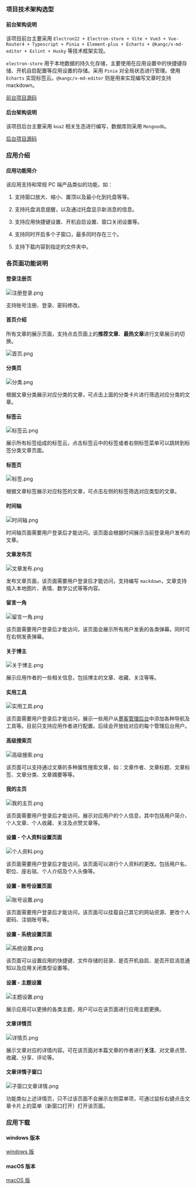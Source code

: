 ### 项目技术架构选型

#### 前台架构说明

该项目前台主要采用 `Electron22 + Electron-store + Vite + Vue3 + Vue-Router4 + Typescript + Pinia + Element-plus + Echarts + @kangc/v-md-editor + Eslint + Husky` 等技术框架实现。

`electron-store` 用于本地数据的持久化存储，主要使用在应用设置中的快捷键存储、开机自启配置等应用设置的存储。采用 `Pinia` 对全局状态进行管理。使用 `Echarts` 实现标签云。`@kangc/v-md-editor` 则是用来实现编写文章时支持 mackdown。

[前台项目源码](https://github.com/dnhyxc/dnhyxc)

#### 后台架构说明

该项目后台主要采用 `koa2` 相关生态进行编写，数据库则采用 `Mongoodb`。

[后台项目源码](https://github.com/dnhyxc/blog-server-web)

### 应用介绍

#### 应用功能简介

该应用支持和常规 PC 端产品类似的功能，如：

1. 支持窗口放大、缩小、置顶以及最小化到托盘等等。

2. 支持托盘消息提醒，以及通过托盘显示新消息的信息。

3. 支持应用快捷键设置、开机自启设置、窗口关闭设置等。

4. 支持同时开启多个子窗口，最多同时存在三个。

5. 支持下载内容到指定的文件夹中。

### 各页面功能说明

#### 登录注册页

![注册登录.png](http://43.143.27.249/image/8deedeedd272d7fe0d0fd6acf6eabe48.png)

支持账号注册、登录、密码修改。

#### 首页介绍

所有文章的展示页面，支持点击页面上的**推荐文章**、**最热文章**进行文章展示的切换。

![首页.png](http://43.143.27.249/image/032a4d6d14c016b0d017ba6ab6ec2565.png)

#### 分类页

![分类.png](http://43.143.27.249/image/f099baaab8d187db8f23da56dc0ba376.png)

根据文章分类展示对应分类的文章，可点击上面的分类卡片进行筛选对应分类的文章。

#### 标签云

![标签云.png](http://43.143.27.249/image/7cb42cd1208a4b0c94f83a12afb5c9f8.png)

展示所有标签组成的标签云，点击标签云中的标签或者右侧标签菜单可以跳转到标签分类文章页面。

#### 标签页

![标签.png](http://43.143.27.249/image/9e30ac9490d67c41b47f718fa9e1e96b.png)

根据文章标签展示对应标签的文章，可点击左侧的标签筛选对应类型的文章。

#### 时间轴

![时间轴.png](http://43.143.27.249/image/95b39cb92f2ac2751eb82b758ae69ecf.png)

时间轴页面需要用户登录后才能访问。该页面会根据时间展示当前登录用户发布的文章。

#### 文章发布页

![文章发布.png](http://43.143.27.249/image/90f8532e2e3cde23f0b1b16e2741d49f.png)

发布文章页面，该页面需要用户登录后才能访问，支持编写 `mackdown`，文章支持插入本地图片、表情、数学公式等等内容。

#### 留言一角

![留言一角.png](http://43.143.27.249/image/3c0f5a7fab227de7f77742969f80c5ae.png)

该页面需要用户登录后才能访问，该页面会展示所有用户发表的各类弹幕。同时可在右侧发表弹幕。

#### 关于博主

![关于博主.png](http://43.143.27.249/image/19864c8af20f374c31f3e8a013907850.png)

展示应用作者的一些相关信息，包括博主的文章、收藏、关注等等。

#### 实用工具

![实用工具.png](http://43.143.27.249/image/e505120d2eb8d6b31cf1a1911cac704c.png)

该页面需要用户登录后才能访问，展示一些用户从[墨客管理后台](http://43.143.27.249:8090/)中添加各种导航及工具等。目前只支持应用作者进行配置。后续会开放给对应的每个管理后台用户。

#### 高级搜索页

![高级搜索.png](http://43.143.27.249/image/ca38ef967d2c553312a6312d372f8ca9.png)

该页面可以支持通过文章的多种属性搜索文章，如：文章作者、文章标题、文章标签、文章分类、文章摘要等等。

#### 我的主页

![我的主页.png](http://43.143.27.249/image/80ef3152fb2cbdcf9216c6857ec0c5c7.png)

该页面需要用户登录后才能访问，展示对应用户的个人信息，其中包括用户简介、个人文章、个人收藏、关注及点赞文章等。

#### 设置 - 个人资料设置页面

![个人资料.png](http://43.143.27.249/image/c455652b9679aa17d161ba61edc50fe2.png)

该页面需要用户登录后才能访问，该页面可以进行个人资料的更改。包括用户名、职位、座右铭、个人介绍及个人头像等。

#### 设置 - 账号设置页面

![账号设置.png](http://43.143.27.249/image/75ce52956a060552a905ae015e2426e3.png)

该页面需要用户登录后才能访问，该页面可以挂载自己其它的网站资源、更改个人密码、注销账号等。

#### 设置 - 系统设置页面

![系统设置.png](http://43.143.27.249/image/c46309b75c5baaa0b8213a55f2e01266.png)

该页面可以设置应用的快捷键、文件存储的目录、是否开机自启、是否开启消息通知以及应用关闭类型设置等。

#### 设置 - 主题设置

![主题设置.png](http://43.143.27.249/image/39e6069d3fbdf61c926213405e83ff1a.png)

展示应用可以更换的各类主题，用户可以在该页面进行应用主题更换。

#### 文章详情页

![详情页.png](http://43.143.27.249/image/a77f6227022a25c88c8cbeffd5cdd1be.png)

展示文章对应的详情内容。可在该页面对本篇文章的作者进行**关注**、对文章点赞、收藏、分享、评论等。

#### 文章详情子窗口

![子窗口文章详情.png](http://43.143.27.249/image/1a5e3cfa854c67bfdbd7a72a6c26e17d.png)

功能类似上述详情页，只不过该页面不会展示左侧菜单项，可通过鼠标右键点击文章卡片上的菜单（新窗口打开）打开该页面。

### 应用下载

#### windows 版本

[windows 版](http://43.143.27.249:9216/image/dnhyxc.zip)

#### macOS 版本

[macOS 版](http://43.143.27.249:9216/image/dnhyxc-mac.zip)
